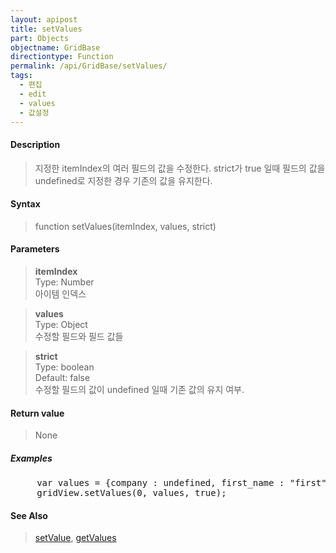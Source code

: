 ```yaml
---
layout: apipost
title: setValues
part: Objects
objectname: GridBase
directiontype: Function
permalink: /api/GridBase/setValues/
tags:
  - 편집
  - edit
  - values
  - 값설정
---
```



#### Description

> 지정한 itemIndex의 여러 필드의 값을 수정한다.
> strict가 true 일때 필드의 값을 undefined로 지정한 경우 기존의 값을 유지한다.

#### Syntax

> function setValues(itemIndex, values, strict)

#### Parameters

> **itemIndex**  
> Type: Number  
> 아이템 인덱스  

> **values**  
> Type: Object  
> 수정할 필드와 필드 값들  

> **strict**  
> Type: boolean   
> Default: false  
> 수정할 필드의 값이 undefined 일때 기존 값의 유지 여부.  

#### Return value

> None

##### Examples 

<pre class="prettyprint">
     var values = {company : undefined, first_name : "first", last_name : "abc"};
     gridView.setValues(0, values, true);
</pre>

#### See Also
> [setValue](/api/GridBase/setValue), [getValues](/api/GridView/getValues)

